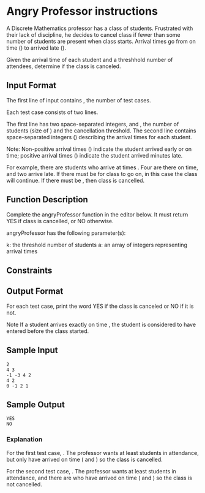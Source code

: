 # Angry Professor instructions
A Discrete Mathematics professor has a class of students. Frustrated with their lack of discipline, he decides to cancel class if fewer than some number of students are present when class starts. Arrival times go from on time () to arrived late ().

Given the arrival time of each student and a threshhold number of attendees, determine if the class is canceled.

## Input Format

The first line of input contains , the number of test cases.

Each test case consists of two lines.

The first line has two space-separated integers,  and , the number of students (size of ) and the cancellation threshold.
The second line contains  space-separated integers () describing the arrival times for each student.

Note: Non-positive arrival times () indicate the student arrived early or on time; positive arrival times () indicate the student arrived  minutes late.

For example, there are  students who arrive at times . Four are there on time, and two arrive late. If there must be  for class to go on, in this case the class will continue. If there must be , then class is cancelled.

## Function Description

Complete the angryProfessor function in the editor below. It must return YES if class is cancelled, or NO otherwise.

angryProfessor has the following parameter(s):

k: the threshold number of students
a: an array of integers representing arrival times
## Constraints

## Output Format

For each test case, print the word YES if the class is canceled or NO if it is not.

Note
If a student arrives exactly on time , the student is considered to have entered before the class started.

## Sample Input

```
2
4 3
-1 -3 4 2
4 2
0 -1 2 1
```

## Sample Output

```
YES
NO
```
### Explanation

For the first test case, . The professor wants at least  students in attendance, but only  have arrived on time ( and ) so the class is cancelled.

For the second test case, . The professor wants at least  students in attendance, and there are  who have arrived on time ( and ) so the class is not cancelled.